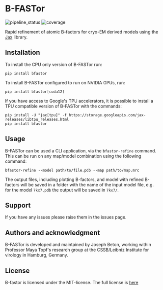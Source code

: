 # B-FASTor
![pipeline_status](https://gitlab.com/JoeBeton/jaxref/badges/main/pipeline.svg)
![coverage](https://gitlab.com/JoeBeton/jaxref/badges/main/coverage.svg)

Rapid refinement of atomic B-factors for cryo-EM derived models using the [Jax](https://github.com/google/jax) library.

## Installation

To install the CPU only version of B-FASTor run:
```
pip install bfastor
```

To install B-FASTor configured to run on NVIDIA GPUs, run: 
```
pip install bfastor[cuda12]
```

If you have access to Google's TPU accelerators, it is possible to install a TPU compatible 
version of B-FASTor with the commands:
```
pip install -U "jax[tpu]" -f https://storage.googleapis.com/jax-releases/libtpu_releases.html
pip install bfastor
```

## Usage
B-FASTor can be used a CLI application, via the `bfastor-refine` command. This 
can be run on any map/model combination using the following command:

``` 
bfastor-refine --model path/to/file.pdb --map path/to/map.mrc
```

The output files, including plotting B-factors, and model with refined B-factors will be saved in a folder 
with the name of the input model file, e.g. for the model `7kx7.pdb` the output will be saved in `7kx7/`.  

## Support
If you have any issues please raise them in the issues page. 

## Authors and acknowledgment
B-FASTor is developed and maintained by Joseph Beton, working within Professor Maya Topf's research group 
at the CSSB/Leibniz Institute for virology in Hamburg, Germany. 

## License
B-fastor is licensed under the MIT-license. The full license is [here](LICENSE.txt)